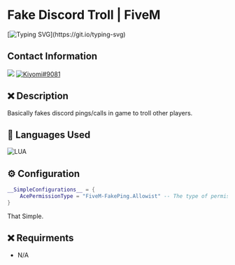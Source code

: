 # Fake Discord Troll | FiveM
[![Typing SVG](https://readme-typing-svg.herokuapp.com?font=Inconsolata&duration=3000&color=D404F7&vCenter=true&height=25&lines=Have+questions%3F;Feel+free+to+DM+me+on+Discord!)](https://git.io/typing-svg)

## Contact Information 
<a href="mailto:chevybot123@gmail.com"><img src="https://img.shields.io/badge/Gmail-D14836?style=for-the-badge&logo=gmail&logoColor=white"></a>
<a href="https://discordapp.com/users/359794704847601674"><img src="https://img.shields.io/badge/Discord-7289DA?style=for-the-badge&logo=discord&logoColor=white" alt="Kiyomi#9081" ></a>

## ❌ Description
Basically fakes discord pings/calls in game to troll other players.

## 🔨 Languages Used
![LUA](https://custom-icon-badges.herokuapp.com/badge/Lua-black.svg?logo=lua&logoColor=blue)

## ⚙️ Configuration
```lua
__SimpleConfigurations__ = {
    AcePermissionType = "FiveM-FakePing.Allowist" -- The type of permission system to use. [Steam, Discord, Live, XBL, ForumID, License, License2]
}
```
That Simple.

## ❌ Requirments
- N/A

